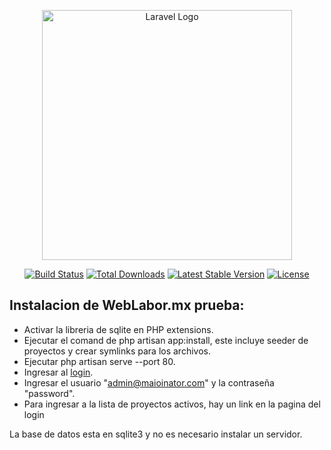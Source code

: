 <p align="center"><a href="https://laravel.com" target="_blank"><img src="https://raw.githubusercontent.com/laravel/art/master/logo-lockup/5%20SVG/2%20CMYK/1%20Full%20Color/laravel-logolockup-cmyk-red.svg" width="400" alt="Laravel Logo"></a></p>

<p align="center">
<a href="https://github.com/laravel/framework/actions"><img src="https://github.com/laravel/framework/workflows/tests/badge.svg" alt="Build Status"></a>
<a href="https://packagist.org/packages/laravel/framework"><img src="https://img.shields.io/packagist/dt/laravel/framework" alt="Total Downloads"></a>
<a href="https://packagist.org/packages/laravel/framework"><img src="https://img.shields.io/packagist/v/laravel/framework" alt="Latest Stable Version"></a>
<a href="https://packagist.org/packages/laravel/framework"><img src="https://img.shields.io/packagist/l/laravel/framework" alt="License"></a>
</p>

## Instalacion de WebLabor.mx prueba:



- Activar la libreria de sqlite en PHP extensions.
- Ejecutar el comand de php artisan app:install, este incluye seeder de proyectos y crear symlinks para los archivos.
- Ejecutar php artisan serve --port 80.
- Ingresar al [login](http://localhost).
- Ingresar el usuario "admin@maioinator.com" y la contraseña "password".
- Para ingresar a la lista de proyectos activos, hay un link en la pagina del login

La base de datos esta en sqlite3 y no es necesario instalar un servidor.
